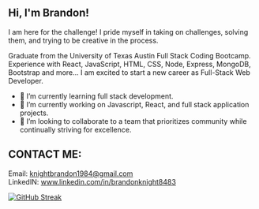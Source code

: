 ## Hi, I'm Brandon!

I am here for the challenge! I pride myself in taking on challenges, solving them, and trying to be creative in the process. 

Graduate from the University of Texas Austin Full Stack Coding Bootcamp. Experience with React, JavaScript, HTML, CSS, Node, Express, MongoDB, Bootstrap and more... I am excited to start a new career as Full-Stack Web Developer.

- 🌱 I’m currently learning full stack development.
- 🔭 I’m currently working on Javascript, React, and full stack application projects.
- 👯 I’m looking to collaborate to a team that prioritizes community while continually striving for excellence.

## CONTACT ME:
Email: knightbrandon1984@gmail.com <br>
LinkedIN: www.linkedin.com/in/brandonknight8483

[![GitHub Streak](https://streak-stats.demolab.com?user=blksmk8483&theme=vue)](https://git.io/streak-stats)

<!-- [![GitHub Streak](https://streak-stats.demolab.com/?user=blksmk8483&theme=dark)](https://git.io/streak-stats) -->


<!-- [![Top Langs](https://github-readme-stats.vercel.app/api/top-langs/?username=blksmk8483&theme=onedark&layout=compact)](https://github.com/anuraghazra/github-readme-stats) -->




<!--
**blksmk8483/blksmk8483** is a ✨ _special_ ✨ repository because its `README.md` (this file) appears on your GitHub profile.

Here are some ideas to get you started:

- 🔭 I’m currently working on ...
- 🌱 I’m currently learning ...
- 👯 I’m looking to collaborate on ...
- 🤔 I’m looking for help with ...
- 💬 Ask me about ...
- 📫 How to reach me: ...
- 😄 Pronouns: ...
- ⚡ Fun fact: ...
-->
